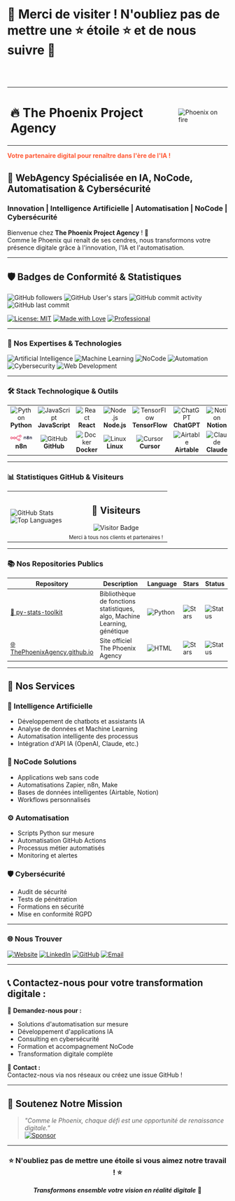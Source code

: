 # 🥇 **Merci de visiter ! N'oubliez pas de mettre une ⭐ étoile ⭐ et de nous suivre 🤩**

<br><br>

<table>
  <tr>
    <td style="vertical-align: middle;">
      <h1>🔥 The Phoenix Project Agency</h1>
    </td>
    <td style="vertical-align: middle;">
      <img src="https://media.giphy.com/media/2A75RyXVzzSI2bx4Gj/giphy.gif" width="120" alt="Phoenix on fire"/>
    </td>
  </tr>
</table>

**<span style="color:#FF5733;"><b>Votre partenaire digital pour renaître dans l'ère de l'IA !</b></span>**

## 🚀 WebAgency Spécialisée en IA, NoCode, Automatisation & Cybersécurité
### Innovation | Intelligence Artificielle | Automatisation | NoCode | Cybersécurité

Bienvenue chez **The Phoenix Project Agency** ! 🦅  
Comme le Phoenix qui renaît de ses cendres, nous transformons votre présence digitale grâce à l'innovation, l'IA et l'automatisation.

---

## 🛡️ Badges de Conformité & Statistiques

![GitHub followers](https://img.shields.io/github/followers/ThePhoenixAgency?style=for-the-badge&logo=github&logoColor=white)
![GitHub User's stars](https://img.shields.io/github/stars/ThePhoenixAgency?style=for-the-badge&logo=github&logoColor=white)
![GitHub commit activity](https://img.shields.io/github/commit-activity/m/ThePhoenixAgency/ThePhoenixAgency.github.io?style=for-the-badge&logo=github)
![GitHub last commit](https://img.shields.io/github/last-commit/ThePhoenixAgency/ThePhoenixAgency.github.io?style=for-the-badge&logo=github)

[![License: MIT](https://img.shields.io/badge/License-MIT-yellow.svg?style=for-the-badge)](https://opensource.org/licenses/MIT)
[![Made with Love](https://img.shields.io/badge/Made%20with-❤️-red.svg?style=for-the-badge)](https://github.com/ThePhoenixAgency)
[![Professional](https://img.shields.io/badge/Status-Professional-success?style=for-the-badge&logo=verified&logoColor=white)](https://github.com/ThePhoenixAgency)

---

### 🚀 Nos Expertises & Technologies

![Artificial Intelligence](https://img.shields.io/badge/Artificial%20Intelligence-00BFFF?style=for-the-badge&logo=openai&logoColor=white)
![Machine Learning](https://img.shields.io/badge/Machine%20Learning-FF6F61?style=for-the-badge&logo=tensorflow&logoColor=white)
![NoCode](https://img.shields.io/badge/NoCode-7B68EE?style=for-the-badge&logo=zapier&logoColor=white)
![Automation](https://img.shields.io/badge/Automation-FFD700?style=for-the-badge&logo=githubactions&logoColor=black)
![Cybersecurity](https://img.shields.io/badge/Cybersecurity-FF4136?style=for-the-badge&logo=hackthebox&logoColor=white)
![Web Development](https://img.shields.io/badge/Web%20Development-61DAFB?style=for-the-badge&logo=react&logoColor=black)

---

### 🛠️ Stack Technologique & Outils

<table>
  <tr>
    <td align="center" width="90">
      <img src="https://cdn.jsdelivr.net/gh/devicons/devicon/icons/python/python-original.svg" width="50" alt="Python"/><br><b>Python</b>
    </td>
    <td align="center" width="90">
      <img src="https://cdn.jsdelivr.net/gh/devicons/devicon/icons/javascript/javascript-original.svg" width="50" alt="JavaScript"/><br><b>JavaScript</b>
    </td>
    <td align="center" width="90">
      <img src="https://cdn.jsdelivr.net/gh/devicons/devicon/icons/react/react-original.svg" width="50" alt="React"/><br><b>React</b>
    </td>
    <td align="center" width="90">
      <img src="https://cdn.jsdelivr.net/gh/devicons/devicon/icons/nodejs/nodejs-original.svg" width="50" alt="Node.js"/><br><b>Node.js</b>
    </td>
    <td align="center" width="90">
      <img src="https://cdn.jsdelivr.net/gh/devicons/devicon/icons/tensorflow/tensorflow-original.svg" width="50" alt="TensorFlow"/><br><b>TensorFlow</b>
    </td>
    <td align="center" width="90">
      <img src="https://upload.wikimedia.org/wikipedia/commons/0/04/ChatGPT_logo.svg" width="50" alt="ChatGPT"/><br><b>ChatGPT</b>
    </td>
    <td align="center" width="90">
      <img src="https://upload.wikimedia.org/wikipedia/commons/4/45/Notion_app_logo.png" width="50" alt="Notion"/><br><b>Notion</b>
    </td>
  </tr>
  <tr>
    <td align="center" width="90">
      <img src="https://raw.githubusercontent.com/n8n-io/n8n/master/assets/n8n-logo.png" width="50" alt="n8n"/><br><b>n8n</b>
    </td>
    <td align="center" width="90">
      <img src="https://github.githubassets.com/images/modules/logos_page/GitHub-Mark.png" width="50" alt="GitHub"/><br><b>GitHub</b>
    </td>
    <td align="center" width="90">
      <img src="https://www.docker.com/wp-content/uploads/2022/03/vertical-logo-monochromatic.png" width="50" alt="Docker"/><br><b>Docker</b>
    </td>
    <td align="center" width="90">
      <img src="https://cdn.jsdelivr.net/gh/devicons/devicon/icons/linux/linux-original.svg" width="50" alt="Linux"/><br><b>Linux</b>
    </td>
    <td align="center" width="90">
      <img src="https://avatars.githubusercontent.com/u/111241414?s=200&v=4" width="50" alt="Cursor"/><br><b>Cursor</b>
    </td>
    <td align="center" width="90">
      <img src="https://static.airtable.com/images/favicon/favicon-32x32.png" width="50" alt="Airtable"/><br><b>Airtable</b>
    </td>
    <td align="center" width="90">
      <img src="https://avatars.githubusercontent.com/u/61172227?s=200&v=4" width="50" alt="Claude"/><br><b>Claude</b>
    </td>
  </tr>
</table>

---

### 📊 Statistiques GitHub & Visiteurs

<table>
  <tr>
    <td>
      <img src="https://github-readme-stats.vercel.app/api?username=ThePhoenixAgency&show_icons=true&theme=tokyonight" alt="GitHub Stats"/><br>
      <img src="https://github-readme-stats.vercel.app/api/top-langs/?username=ThePhoenixAgency&layout=compact&theme=tokyonight" alt="Top Languages"/>
    </td>
    <td align="center" valign="middle" width="220">
      <h2 align="center">🤖 Visiteurs</h2>
      <img src="https://api.visitorbadge.io/api/visitors?path=ThePhoenixAgency&label=Clients%20Satisfaits&countColor=%2300ff00&labelColor=%23263759&labelFontSize=16&countFontSize=24&style=flat&badgeColor=%23007acc&icon=heart" alt="Visitor Badge" width="180"/>
      <br>
      <sub>Merci à tous nos clients et partenaires !</sub>
    </td>
  </tr>
</table>

---

### 📚 Nos Repositories Publics

| Repository | Description | Language | Stars | Status |
|------------|-------------|----------|-------|--------|
| [🐍 py-stats-toolkit](https://github.com/ThePhoenixAgency/py-stats-toolkit) | Bibliothèque de fonctions statistiques, algo, Machine Learning, génétique | ![Python](https://img.shields.io/badge/Python-3670A0?style=flat&logo=python&logoColor=ffdd54) | ![Stars](https://img.shields.io/github/stars/ThePhoenixAgency/py-stats-toolkit?style=flat) | ![Status](https://img.shields.io/badge/Status-Active-success) |
| [🌐 ThePhoenixAgency.github.io](https://github.com/ThePhoenixAgency/ThePhoenixAgency.github.io) | Site officiel The Phoenix Agency | ![HTML](https://img.shields.io/badge/HTML5-E34F26?style=flat&logo=html5&logoColor=white) | ![Stars](https://img.shields.io/github/stars/ThePhoenixAgency/ThePhoenixAgency.github.io?style=flat) | ![Status](https://img.shields.io/badge/Status-Active-success) |

---

## 💼 Nos Services

### 🤖 Intelligence Artificielle
- Développement de chatbots et assistants IA
- Analyse de données et Machine Learning
- Automatisation intelligente des processus
- Intégration d'API IA (OpenAI, Claude, etc.)

### 🎯 NoCode Solutions
- Applications web sans code
- Automatisations Zapier, n8n, Make
- Bases de données intelligentes (Airtable, Notion)
- Workflows personnalisés

### ⚙️ Automatisation
- Scripts Python sur mesure
- Automatisation GitHub Actions
- Processus métier automatisés
- Monitoring et alertes

### 🛡️ Cybersécurité
- Audit de sécurité
- Tests de pénétration
- Formations en sécurité
- Mise en conformité RGPD

---

### 🌐 Nous Trouver

[![Website](https://img.shields.io/badge/Website-FF7139?style=for-the-badge&logo=firefox&logoColor=white)](https://thephoenixagency.github.io)
[![LinkedIn](https://img.shields.io/badge/LinkedIn-0077B5?style=for-the-badge&logo=linkedin&logoColor=white)](https://www.linkedin.com/company/the-phoenix-agency)
[![GitHub](https://img.shields.io/badge/GitHub-181717?style=for-the-badge&logo=github&logoColor=white)](https://github.com/ThePhoenixAgency)
[![Email](https://img.shields.io/badge/Email-D14836?style=for-the-badge&logo=gmail&logoColor=white)](mailto:contact@thephoenixagency.com)

---

## 📞 **Contactez-nous pour votre transformation digitale :**

💬 **Demandez-nous pour :**  
- Solutions d'automatisation sur mesure
- Développement d'applications IA  
- Consulting en cybersécurité  
- Formation et accompagnement NoCode  
- Transformation digitale complète

📧 **Contact :**  
Contactez-nous via nos réseaux ou créez une issue GitHub !

---

## <a name="support-us"></a>💎 Soutenez Notre Mission

> _"Comme le Phoenix, chaque défi est une opportunité de renaissance digitale."_  
[![Sponsor](https://img.shields.io/badge/Sponsor-EA4AAA?style=for-the-badge&logo=githubsponsors&logoColor=white)](https://github.com/sponsors/ThePhoenixAgency)

---

<div align="center">

### ⭐ **N'oubliez pas de mettre une étoile si vous aimez notre travail !** ⭐

***Transformons ensemble votre vision en réalité digitale*** 🚀

</div>
